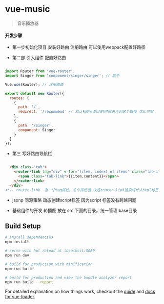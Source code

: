 # vue-music

> 音乐播放器

#### 开发步骤

* 第一步初始化项目 安装好路由 注册路由 可以使用webpack配置好路径

* 第二部 引入组件 配置好路由
```javascript

import Router from 'vue-router';
import Singer from 'component/singer/singer'; // 歌手

Vue.use(Router); // 注册路由

export default new Router({
  routes: [
    {
      path: '/',
      redirect: '/recommend' // 默认初始化启动的时候进入到这个路径 优化方案
    },
    {
      path: '/singer',
      component: Singer
    }
  ]
});
```

* 第三 写好路由导航栏
```HTML

  <div class="tab">
    <router-link tag="div" v-for="(item, index) of items" class="tab-item" :to="item.link">
      <span class="tab-link">{{item.content}}</span>
    </router-link>
  </div>
<!-- router-link  有一个tag属性。这个属性值 决定router-link渲染成什么html标签。默认是a标签 -->
```

* jsonp 同源策略 动态创建script标签  因为script 标签没有跨越问题

* 基础组件的开发 轮播图 放在 src 下面的目录。统一管理 base目录

## Build Setup

``` bash
# install dependencies
npm install

# serve with hot reload at localhost:8080
npm run dev

# build for production with minification
npm run build

# build for production and view the bundle analyzer report
npm run build --report
```

For detailed explanation on how things work, checkout the [guide](http://vuejs-templates.github.io/webpack/) and [docs for vue-loader](http://vuejs.github.io/vue-loader).
